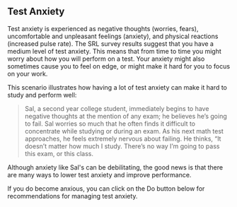 ## Test Anxiety

Test anxiety is experienced as negative thoughts (worries, fears), uncomfortable and unpleasant feelings (anxiety), and physical reactions (increased pulse rate). The SRL survey results suggest that you have a medium level of test anxiety. This means that from time to time you might worry about how you will perform on a test. Your anxiety might also sometimes cause you to feel on edge, or might make it hard for you to focus on your work. 

This scenario illustrates how having a lot of test anxiety can make it hard to study and perform well:

> Sal, a second year college student, immediately begins to have negative thoughts at the mention of any exam; he believes he’s going to fail. Sal worries so much that he often finds it difficult to concentrate while studying or during an exam. As his next math test approaches, he feels extremely nervous about failing. He thinks, “It doesn’t matter how much I study. There’s no way I’m going to pass this exam, or this class.

Although anxiety like Sal's can be debilitating, the good news is that there are many ways to lower test anxiety and improve performance.

If you do become anxious, you can click on the Do button below for recommendations for managing test anxiety. 

